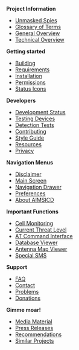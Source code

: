 **Project Information**
* [Unmasked Spies](https://github.com/SecUpwN/Android-IMSI-Catcher-Detector/wiki/Unmasked-Spies)
* [Glossary of Terms](https://github.com/SecUpwN/Android-IMSI-Catcher-Detector/wiki/Glossary-of-Terms)
* [General Overview](https://github.com/SecUpwN/Android-IMSI-Catcher-Detector/wiki/General-Overview)
* [Technical Overview](https://github.com/SecUpwN/Android-IMSI-Catcher-Detector/wiki/Technical-Overview)

**Getting started**
* [Building](https://github.com/SecUpwN/Android-IMSI-Catcher-Detector/wiki/Building)
* [Requirements](https://github.com/SecUpwN/Android-IMSI-Catcher-Detector/wiki/Requirements)
* [Installation](https://github.com/SecUpwN/Android-IMSI-Catcher-Detector/wiki/Installation)
* [Permissions](https://github.com/SecUpwN/Android-IMSI-Catcher-Detector/wiki/Permissions)
* [Status Icons](https://github.com/SecUpwN/Android-IMSI-Catcher-Detector/wiki/Status-Icons)

**Developers**
* [Development Status](https://github.com/SecUpwN/Android-IMSI-Catcher-Detector/wiki/Development-Status)
* [Testing Devices](https://github.com/SecUpwN/Android-IMSI-Catcher-Detector/wiki/Testing-Devices)
* [Detection Tests](https://github.com/SecUpwN/Android-IMSI-Catcher-Detector/wiki/Detection-Tests)
* [Contributing](https://github.com/SecUpwN/Android-IMSI-Catcher-Detector/blob/development/CONTRIBUTING.md)
* [Style Guide](https://github.com/SecUpwN/Android-IMSI-Catcher-Detector/wiki/Style-Guide)
* [Resources](https://github.com/SecUpwN/Android-IMSI-Catcher-Detector/wiki/Resources)
* [Privacy](https://github.com/SecUpwN/Android-IMSI-Catcher-Detector/wiki/Privacy)

**Navigation Menus**
* [Disclaimer](https://github.com/SecUpwN/Android-IMSI-Catcher-Detector/wiki/Disclaimer)
* [Main Screen](https://github.com/SecUpwN/Android-IMSI-Catcher-Detector/wiki/Main-Screen)
* [Navigation Drawer](https://github.com/SecUpwN/Android-IMSI-Catcher-Detector/wiki/Navigation-Drawer)
* [Preferences](https://github.com/SecUpwN/Android-IMSI-Catcher-Detector/wiki/Preferences)
* [About AIMSICD](https://github.com/SecUpwN/Android-IMSI-Catcher-Detector/wiki/About-AIMSICD)

**Important Functions**
* [Cell Monitoring](https://github.com/SecUpwN/Android-IMSI-Catcher-Detector/wiki/Cell-Monitoring)
* [Current Threat Level](https://github.com/SecUpwN/Android-IMSI-Catcher-Detector/wiki/Current-Threat-Level)
* [AT Command Interface](https://github.com/SecUpwN/Android-IMSI-Catcher-Detector/wiki/AT-Command-Interface)
* [Database Viewer](https://github.com/SecUpwN/Android-IMSI-Catcher-Detector/wiki/Database-Viewer)
* [Antenna Map Viewer](https://github.com/SecUpwN/Android-IMSI-Catcher-Detector/wiki/Antenna-Map-Viewer)
* [Special SMS](https://github.com/SecUpwN/Android-IMSI-Catcher-Detector/wiki/Special-SMS)

**Support**
* [FAQ](https://github.com/SecUpwN/Android-IMSI-Catcher-Detector/wiki/FAQ)
* [Contact](https://github.com/SecUpwN/Android-IMSI-Catcher-Detector/wiki/Contact)
* [Problems](https://github.com/SecUpwN/Android-IMSI-Catcher-Detector/blob/development/CONTRIBUTING.md#debugging)
* [Donations](https://github.com/SecUpwN/Android-IMSI-Catcher-Detector/wiki/Donations)

**Gimme moar!**
* [Media Material](https://github.com/SecUpwN/Android-IMSI-Catcher-Detector/wiki/Media-Material)
* [Press Releases](https://github.com/SecUpwN/Android-IMSI-Catcher-Detector/wiki/Press-Releases)
* [Recommendations](https://github.com/SecUpwN/Android-IMSI-Catcher-Detector/wiki/Recommendations)
* [Similar Projects](https://github.com/SecUpwN/Android-IMSI-Catcher-Detector/wiki/Similar-Projects)
